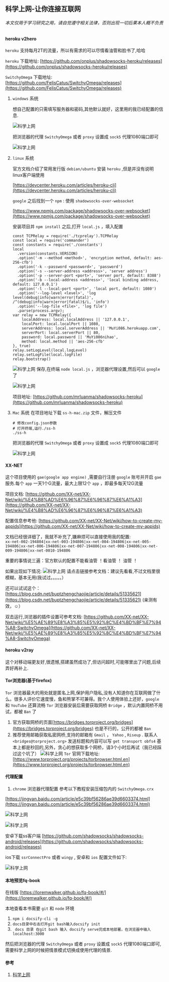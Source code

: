 ## 科学上网-让你连接互联网

###### 本文仅用于学习研究之用，请自觉遵守相关法律，否则出现一切后果本人概不负责

#### heroku v2hero
`heroku` 支持每月2T的流量，所以有需求的可以尽情看油管和脸书了,哈哈

`heroku` 下载地址: [https://github.com/onplus/shadowsocks-heroku/releases](https://github.com/onplus/shadowsocks-heroku/releases)

`SwitchyOmega` 下载地址: [https://github.com/FelisCatus/SwitchyOmega/releases](https://github.com/FelisCatus/SwitchyOmega/releases)

1. `windows` 系统

    想自己配置的只需填写服务器和密码,其他默认就好，这里用的我已经配置的信息.

    ![科学上网](/images/linux/科学上网-让你连接互联网/internet_01.png "科学上网")

    把浏览器的代理 `SwitchyOmega` 或者 `proxy` 设置成 `sock5` 代理1080端口即可

    ![科学上网](/images/linux/科学上网-让你连接互联网/internet_02.png "科学上网")

1. `linux` 系统

    官方文档介绍了常用发行版 `debian/ubuntu` 安装 `heroku` ,但是并没有说明linux客户端使用

    [https://devcenter.heroku.com/articles/heroku-cli](https://devcenter.heroku.com/articles/heroku-cli)

    `google` 之后找到一个 `npm` : 使用 `shadowsocks-over-websocket`

    [https://www.npmjs.com/package/shadowsocks-over-websocket](https://www.npmjs.com/package/shadowsocks-over-websocket)

    安装项目并 `npm install` 之后,打开 `local.js` ，填入配置

    ```JS
    const TCPRelay = require('./tcprelay').TCPRelay
    const local = require('commander')
    const constants = require('./constants')
    local
      .version(constants.VERSION)
      .option('-m --method <method>', 'encryption method, default: aes-256-cfb')
      .option('-k --password <password>', 'password')
      .option('-s --server-address <address>', 'server address')
      .option('-p --server-port <port>', 'server port, default: 8388')
      .option('-b --local-address <address>', 'local binding address, default: 127.0.0.1')
      .option('-l --local-port <port>', 'local port, default: 1080')
      .option('--log-level <level>', 'log level(debug|info|warn|error|fatal)', /^(debug|info|warn|error|fatal)$/i, 'info')
      .option('--log-file <file>', 'log file')
      .parse(process.argv);
    var relay = new TCPRelay({
        localAddress: local.localAddress || '127.0.0.1',
        localPort: local.localPort || 1080,
        serverAddress: local.serverAddress || 'MuYi086.herokuapp.com',
        serverPort: local.serverPort || 80,
        password: local.password || 'MuYi086nihao',
        method: local.method || 'aes-256-cfb'
    }, true)
    relay.setLogLevel(local.logLevel)
    relay.setLogFile(local.logFile)
    relay.bootstrap()
    ```

    ![科学上网](/images/linux/科学上网-让你连接互联网/internet_03.png "科学上网")
    保存,在终端 `node local.js` ，浏览器代理设置,然后可以 `google` 了

    ![科学上网](/images/linux/科学上网-让你连接互联网/internet_04.png "科学上网")

    项目地址: [https://github.com/mrluanma/shadowsocks-heroku](https://github.com/mrluanma/shadowsocks-heroku)


1. `Mac` 系统
  在项目地址下载 `ss-h-mac.zip` 文件，解压文件

    ```Shell
    # 修改config.json参数
    # 打开终端,运行./ss-h
    ./ss-h
    ```

    把浏览器的代理 `SwitchyOmega` 或者 `proxy` 设置成 `sock5` 代理1080端口即可

    ![科学上网](/images/linux/科学上网-让你连接互联网/internet_02.png "科学上网")

#### XX-NET
这个项目使用的 `gae(google app engine)` ,需要自行注册 `google` 账号并开启 `gae` 服务.每个 `app` 一天1个G流量，最大上限12个 `app` ，即最多每天12G流量

项目文档: [https://github.com/XX-net/XX-Net/wiki/%E4%B8%AD%E6%96%87%E6%96%87%E6%A1%A3](https://github.com/XX-net/XX-Net/wiki/%E4%B8%AD%E6%96%87%E6%96%87%E6%A1%A3)

配置信息参考他: [https://github.com/XX-net/XX-Net/wiki/how-to-create-my-appids](https://github.com/XX-net/XX-Net/wiki/how-to-create-my-appids)

文档已经很详细了，我就不补充了,嫌麻烦可以直接使用我的配置:   
`xx-net-002-194804|xx-net-003-194806|xx-net-004-194806|xx-net-005-194806|xx-net-006-194806|xx-net-007-194806|xx-net-008-194806|xx-net-009-194806|xx-net-0010-194806`

重要的事情说三遍：官方默认的配置不能看油管 ！看油管 ！ 油管 ！

如果出现如下情况:
![科学上网](/images/linux/科学上网-让你连接互联网/internet_05.png "科学上网")
请点击链接参考文档：建议先看看,不过文档里很模糊，基本无用(我试过。。。。。）

还可以试试这个：[https://blog.csdn.net/buptzhengchaojie/article/details/51335621](https://blog.csdn.net/buptzhengchaojie/article/details/51335621)  (亲测有效，☺）

双击运行,浏览器的插件设置可参考文档: [https://github.com/XX-net/XX-Net/wiki/%E5%AE%89%E8%A3%85%E5%92%8C%E4%BD%BF%E7%94%A8-SwitchyOmega](https://github.com/XX-net/XX-Net/wiki/%E5%AE%89%E8%A3%85%E5%92%8C%E4%BD%BF%E7%94%A8-SwitchyOmega) 

#### heroku v2ray
这个对移动端更友好,很遗憾,搭建虽然成功了,但访问超时,可能哪里出了问题,后续弄好再补上.

#### Tor浏览器(基于firefox)
`Tor` 浏览器最大的用处就是匿名上网,保护用户隐私,没有人知道你在互联网做了什么。很多人评价它速度慢，鱼和熊掌不可兼得。我个人使用体验上还好，`google` 和 `YouTube` 还算流畅
`Tor` 浏览器安装后需要获取网桥 `Bridge` ，默认内置网桥不用试，都被 `Ban` 了
1. 官方获取网桥的页面[https://bridges.torproject.org/bridges](https://bridges.torproject.org/bridges) 也是不行的，公开的都被 `Ban`
1. 推荐使用邮箱获取私密网桥,支持的邮箱有 `Gmail` ， `Yahoo` , `Riseup` . 联系人 `<bridges@torproject.org>`
发送标题和内容可以写 `get transport obfs4`  基本上都是秒回的,另外，贪心的想获取多个网桥，请3个小时后再试（我已经踩过这个坑了）
![科学上网](/images/linux/科学上网-让你连接互联网/internet_06.png "科学上网")
`Tor` 官网下载地址: [https://www.torproject.org/projects/torbrowser.html.en](https://www.torproject.org/projects/torbrowser.html.en)

#### 代理配置
1. `chrome` 浏览器代理配置
参考以下教程安装压缩包内的 `SwitchyOmega.crx`

[https://jingyan.baidu.com/article/e5c39bf56286ae39d6603374.html](https://jingyan.baidu.com/article/e5c39bf56286ae39d6603374.html)

![科学上网](/images/linux/科学上网-让你连接互联网/internet_07.png "科学上网")

![科学上网](/images/linux/科学上网-让你连接互联网/internet_08.jpg "科学上网")

安卓下载ss客户端
[https://github.com/shadowsocks/shadowsocks-android/releases](https://github.com/shadowsocks/shadowsocks-android/releases)

ios下载 `ssrConnectPro` 或者 `wingy` ,
安卓和 `ios` 配置文件如下:

![科学上网](/images/linux/科学上网-让你连接互联网/internet_09.png "科学上网")

#### 本地预览fq-book
在线版 [https://loremwalker.github.io/fq-book/#/](https://loremwalker.github.io/fq-book/#/)

本地查看本书需要 `git` 和 `node` 环境
1. `npm i docsify-cli -g`
1. `docs目录中右击打开git bash输入docsify init`
1. ` docs 目录 在git bash 输入 docsify serve完成本地部署，在浏览器中输入localhost:3000`

然后把浏览器的代理 `SwitchyOmega` 或者 `proxy` 设置成 `sock5` 代理1080端口即可,需要科学上网的时候把情景模式切换成使用代理的情景.



#### 参考
1. [科学上网](https://github.com/loremwalker/fq-book)
